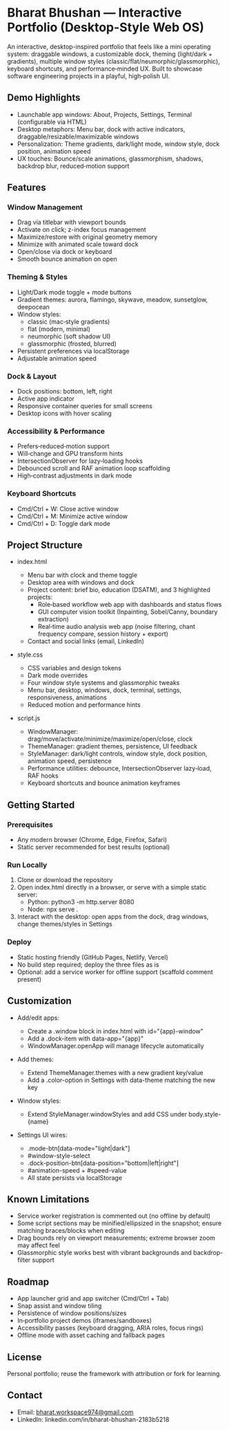 # Bharat Bhushan — Interactive Portfolio (Desktop-Style Web OS)

An interactive, desktop-inspired portfolio that feels like a mini operating system: draggable windows, a customizable dock, theming (light/dark + gradients), multiple window styles (classic/flat/neumorphic/glassmorphic), keyboard shortcuts, and performance‑minded UX. Built to showcase software engineering projects in a playful, high‑polish UI.

## Demo Highlights
- Launchable app windows: About, Projects, Settings, Terminal (configurable via HTML)
- Desktop metaphors: Menu bar, dock with active indicators, draggable/resizable/maximizable windows
- Personalization: Theme gradients, dark/light mode, window style, dock position, animation speed
- UX touches: Bounce/scale animations, glassmorphism, shadows, backdrop blur, reduced‑motion support

## Features

### Window Management
- Drag via titlebar with viewport bounds
- Activate on click; z-index focus management
- Maximize/restore with original geometry memory
- Minimize with animated scale toward dock
- Open/close via dock or keyboard
- Smooth bounce animation on open

### Theming & Styles
- Light/Dark mode toggle + mode buttons
- Gradient themes: aurora, flamingo, skywave, meadow, sunsetglow, deepocean
- Window styles:
  - classic (mac‑style gradients)
  - flat (modern, minimal)
  - neumorphic (soft shadow UI)
  - glassmorphic (frosted, blurred)
- Persistent preferences via localStorage
- Adjustable animation speed

### Dock & Layout
- Dock positions: bottom, left, right
- Active app indicator
- Responsive container queries for small screens
- Desktop icons with hover scaling

### Accessibility & Performance
- Prefers‑reduced‑motion support
- Will‑change and GPU transform hints
- IntersectionObserver for lazy‑loading hooks
- Debounced scroll and RAF animation loop scaffolding
- High‑contrast adjustments in dark mode

### Keyboard Shortcuts
- Cmd/Ctrl + W: Close active window
- Cmd/Ctrl + M: Minimize active window
- Cmd/Ctrl + D: Toggle dark mode

## Project Structure

- index.html
  - Menu bar with clock and theme toggle
  - Desktop area with windows and dock
  - Project content: brief bio, education (DSATM), and 3 highlighted projects:
    - Role‑based workflow web app with dashboards and status flows
    - GUI computer vision toolkit (Inpainting, Sobel/Canny, boundary extraction)
    - Real‑time audio analysis web app (noise filtering, chant frequency compare, session history + export)
  - Contact and social links (email, LinkedIn)

- style.css
  - CSS variables and design tokens
  - Dark mode overrides
  - Four window style systems and glassmorphic tweaks
  - Menu bar, desktop, windows, dock, terminal, settings, responsiveness, animations
  - Reduced motion and performance hints

- script.js
  - WindowManager: drag/move/activate/minimize/maximize/open/close, clock
  - ThemeManager: gradient themes, persistence, UI feedback
  - StyleManager: dark/light controls, window style, dock position, animation speed, persistence
  - Performance utilities: debounce, IntersectionObserver lazy‑load, RAF hooks
  - Keyboard shortcuts and bounce animation keyframes

## Getting Started

### Prerequisites
- Any modern browser (Chrome, Edge, Firefox, Safari)
- Static server recommended for best results (optional)

### Run Locally
1. Clone or download the repository
2. Open index.html directly in a browser, or serve with a simple static server:
   - Python: python3 -m http.server 8080
   - Node: npx serve .
3. Interact with the desktop: open apps from the dock, drag windows, change themes/styles in Settings

### Deploy
- Static hosting friendly (GitHub Pages, Netlify, Vercel)
- No build step required; deploy the three files as is
- Optional: add a service worker for offline support (scaffold comment present)

## Customization

- Add/edit apps:
  - Create a .window block in index.html with id="{app}-window"
  - Add a .dock-item with data-app="{app}"
  - WindowManager.openApp will manage lifecycle automatically

- Add themes:
  - Extend ThemeManager.themes with a new gradient key/value
  - Add a .color-option in Settings with data-theme matching the new key

- Window styles:
  - Extend StyleManager.windowStyles and add CSS under body.style-{name}

- Settings UI wires:
  - .mode-btn[data-mode="light|dark"]
  - #window-style-select
  - .dock-position-btn[data-position="bottom|left|right"]
  - #animation-speed + #speed-value
  - All state persists via localStorage

## Known Limitations
- Service worker registration is commented out (no offline by default)
- Some script sections may be minified/ellipsized in the snapshot; ensure matching braces/blocks when editing
- Drag bounds rely on viewport measurements; extreme browser zoom may affect feel
- Glassmorphic style works best with vibrant backgrounds and backdrop-filter support

## Roadmap
- App launcher grid and app switcher (Cmd/Ctrl + Tab)
- Snap assist and window tiling
- Persistence of window positions/sizes
- In‑portfolio project demos (iframes/sandboxes)
- Accessibility passes (keyboard dragging, ARIA roles, focus rings)
- Offline mode with asset caching and fallback pages

## License
Personal portfolio; reuse the framework with attribution or fork for learning.

## Contact
- Email: bharat.workspace974@gmail.com
- LinkedIn: linkedin.com/in/bharat-bhushan-2183b5218
